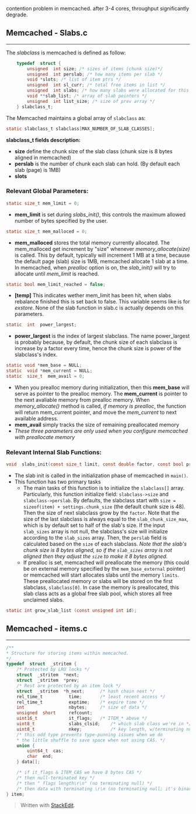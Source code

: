 

contention problem in memcached.
after 3-4 cores, throughput significantly degrade.


## Memcached - Slabs.c
-----------------------------------------------------
The *slabclass* is memcached is defined as follow:
```c
	typedef  struct {
		unsigned  int size; /* sizes of items (chunk size)*/
		unsigned  int perslab; /* how many items per slab */
		void *slots; /* list of item ptrs */
		unsigned  int sl_curr; /* total free items in list */
		unsigned  int slabs; /* how many slabs were allocated for this class */
		void **slab_list; /* array of slab pointers */
		unsigned  int list_size; /* size of prev array */
	} slabclass_t;
```

The Memcached maintains a global array of `slabclass` as:

```c
static slabclass_t slabclass[MAX_NUMBER_OF_SLAB_CLASSES];
```
**slabclass_t fields description:**
-  **size** define the chunk size of the slab class (chunk size is 8 bytes aligned in memcached)
-  **perslab** is the number of chunk each slab can hold. (By default each slab (page) is 1MB)
- **slots**

### Relevant Global Parameters:
```c
static size_t mem_limit = 0;
```
- **mem_limit** is set during *slabs_init()*, this controls the maximum allowed number of bytes specified by the user.
```c
static size_t mem_malloced = 0;
```
- **mem_malloced** stores the total memory currently allocated. The mem_malloced get increment by "size" whenever *memory_allocate(size)* is called. This by default, typically will increment 1 MB at a time, because the default page (slab) size is 1MB, memcached allocate 1 slab at a time. In memcached, when *prealloc* option is on, the *slab_init()* will try to allocate until *mem_limit* is reached. 
```c
static bool mem_limit_reached = false;
```
- **[temp]** This indicates wether mem_limit has been hit, when slabs rebalance finished this is set back to false. This variable seems like is for *exstore*. None of the slab function in slab.c is actually depends on this parameters.
```c
static  int  power_largest;
```
- **power_largest** is the index of largest slabclass. The name power_largest is probably because, by default, the chunk size of each slabclass is increase by a factor every time, hence the chunk size is power of the slabclass's index. 

```c
static void *mem_base = NULL;
static  void *mem_current = NULL;
static  size_t  mem_avail = 0;
```
- When you prealloc memory during initialization, then this **mem_base** will serve as pointer to the prealloc memory. The **mem_current** is pointer to the next avaliable memory from prealloc memory. When *memory_allocate()* method is called, *if memory is prealloc*, the function will return mem_current pointer, and move the *mem_current* to next available address. 
- **mem_avail** simply tracks the size of remaining preallocated memory
- *These three parameters are only used when you configure memcached with preallocate memory*


### Relevant Internal Slab Functions:

```c
void  slabs_init(const size_t limit, const double factor, const bool prealloc, const uint32_t *slab_sizes, void *mem_base_external, bool  reuse_mem);
```
- The slab init is called in the initialization phase of memcached in `main()`.
- This function has two primary tasks
	- The main tasks of this function is to initialize the `slabclass[]` array.  Particularly, this function initialize field: `slabclass->size` and 	`slabclass->perslab`.  By defaults, the slabclass start with `size = sizeof(item) + settings.chunk_size` (the default chunk size is 48). Then the size of next slabclass grow by the `factor`.  Note that the size of the last slabclass is always equal to the `slab_chunk_size_max`, which is by default set to half of the slab's size. If the input `slab_sizes` array is not null, the slabclass's size will initialize according to the `slab_sizes` array. Then, the `perslab` field is calculated based on the `size` of each slabclass. *Note that the slab's chunk size is 8 bytes aligned, so if the `slab_sizes` array is not aligned then they adjust the `size` to make it 8 bytes aligned.*
	- If prealloc is set, memcached will preallocate the memory (this could be on external memory specified by the `mem_base_external` pointer) or memcached will start allocates slabs until the memory `limits`. These preallocated memory or slabs will be stored on the first slabclass, `slabclass[0]`. In case the memory is preallocated, this slab class acts as a global free slab pool, which stores all free  unclaimed slabs. 

```c
static int grow_slab_list (const unsigned int id);
```


## Memcached - items.c
-----------------------------------------------------
```c
/**
* Structure for storing items within memcached.
*/
typedef  struct  _stritem {
	/* Protected by LRU locks */
	struct  _stritem  *next;
	struct  _stritem  *prev;
	/* Rest are protected by an item lock */
	struct  _stritem  *h_next; 		/* hash chain next */
	rel_time_t  		time; 		/* least recent access */
	rel_time_t  		exptime; 	/* expire time */
	int  				nbytes; 	/* size of data */
	unsigned  short  	refcount;
	uint16_t  			it_flags; 	/* ITEM_* above */
	uint8_t  			slabs_clsid;	/* which slab class we're in */
	uint8_t  			nkey; 			/* key length, w/terminating null and padding */
	/* this odd type prevents type-punning issues when we do
	* the little shuffle to save space when not using CAS. */
	union {
		uint64_t  cas;
		char  end;
	} data[];

	/* if it_flags & ITEM_CAS we have 8 bytes CAS */
	/* then null-terminated key */
	/* then " flags length\r\n" (no terminating null) */
	/* then data with terminating \r\n (no terminating null; it's binary!) */
} item;
```


> Written with [StackEdit](https://stackedit.io/).
<!--stackedit_data:
eyJoaXN0b3J5IjpbMTc3NTE5MDkzOSwzMzAyODI3NDQsLTE4OT
YyMjI5MjQsLTg0NTM1NzU2LC0xNDQzNTg0NTg5LDIwMjU2OTEw
NzMsLTE3OTM0MDE5ODIsLTIzNjY5MjgyNiwtMzQ1MTM5NDQ3LD
gyNzU2Mjg1NF19
-->